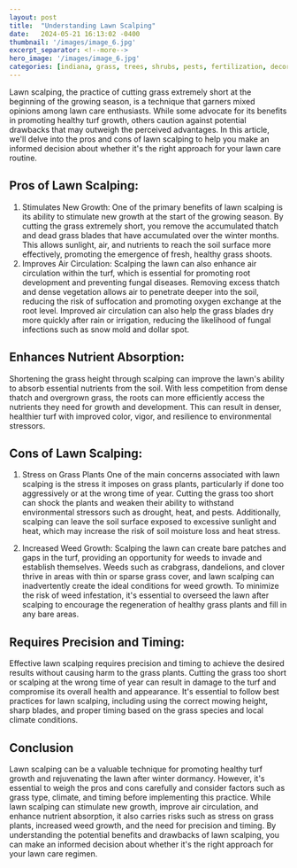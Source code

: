 ```yaml
---
layout: post
title:  "Understanding Lawn Scalping"
date:   2024-05-21 16:13:02 -0400
thumbnail: '/images/image_6.jpg'
excerpt_separator: <!--more-->
hero_image: '/images/image_6.jpg'
categories: [indiana, grass, trees, shrubs, pests, fertilization, decoration, curb appeal, garden, flowers, recreation]
---
```

Lawn scalping, the practice of cutting grass extremely short at the beginning of the growing season, is a technique that garners mixed opinions among lawn care enthusiasts.<!--more--> While some advocate for its benefits in promoting healthy turf growth, others caution against potential drawbacks that may outweigh the perceived advantages. In this article, we'll delve into the pros and cons of lawn scalping to help you make an informed decision about whether it's the right approach for your lawn care routine.

## Pros of Lawn Scalping:
1. Stimulates New Growth:
One of the primary benefits of lawn scalping is its ability to stimulate new growth at the start of the growing season. By cutting the grass extremely short, you remove the accumulated thatch and dead grass blades that have accumulated over the winter months. This allows sunlight, air, and nutrients to reach the soil surface more effectively, promoting the emergence of fresh, healthy grass shoots.
2. Improves Air Circulation:
Scalping the lawn can also enhance air circulation within the turf, which is essential for promoting root development and preventing fungal diseases. Removing excess thatch and dense vegetation allows air to penetrate deeper into the soil, reducing the risk of suffocation and promoting oxygen exchange at the root level. Improved air circulation can also help the grass blades dry more quickly after rain or irrigation, reducing the likelihood of fungal infections such as snow mold and dollar spot.

## Enhances Nutrient Absorption:
Shortening the grass height through scalping can improve the lawn's ability to absorb essential nutrients from the soil. With less competition from dense thatch and overgrown grass, the roots can more efficiently access the nutrients they need for growth and development. This can result in denser, healthier turf with improved color, vigor, and resilience to environmental stressors.

## Cons of Lawn Scalping:
1. Stress on Grass Plants
One of the main concerns associated with lawn scalping is the stress it imposes on grass plants, particularly if done too aggressively or at the wrong time of year. Cutting the grass too short can shock the plants and weaken their ability to withstand environmental stressors such as drought, heat, and pests. Additionally, scalping can leave the soil surface exposed to excessive sunlight and heat, which may increase the risk of soil moisture loss and heat stress.

2. Increased Weed Growth:
Scalping the lawn can create bare patches and gaps in the turf, providing an opportunity for weeds to invade and establish themselves. Weeds such as crabgrass, dandelions, and clover thrive in areas with thin or sparse grass cover, and lawn scalping can inadvertently create the ideal conditions for weed growth. To minimize the risk of weed infestation, it's essential to overseed the lawn after scalping to encourage the regeneration of healthy grass plants and fill in any bare areas.

## Requires Precision and Timing:
Effective lawn scalping requires precision and timing to achieve the desired results without causing harm to the grass plants. Cutting the grass too short or scalping at the wrong time of year can result in damage to the turf and compromise its overall health and appearance. It's essential to follow best practices for lawn scalping, including using the correct mowing height, sharp blades, and proper timing based on the grass species and local climate conditions.

## Conclusion
Lawn scalping can be a valuable technique for promoting healthy turf growth and rejuvenating the lawn after winter dormancy. However, it's essential to weigh the pros and cons carefully and consider factors such as grass type, climate, and timing before implementing this practice. While lawn scalping can stimulate new growth, improve air circulation, and enhance nutrient absorption, it also carries risks such as stress on grass plants, increased weed growth, and the need for precision and timing. By understanding the potential benefits and drawbacks of lawn scalping, you can make an informed decision about whether it's the right approach for your lawn care regimen.

